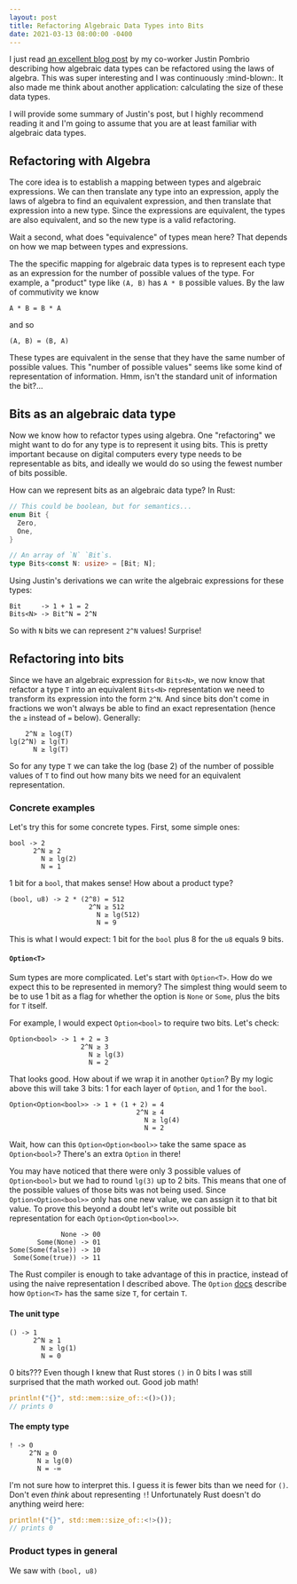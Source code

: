 ```yaml
---
layout: post
title: Refactoring Algebraic Data Types into Bits
date: 2021-03-13 08:00:00 -0400
---
```


I just read [an excellent blog post][jp] by my co-worker Justin Pombrio
describing how algebraic data types can be refactored using the laws of algebra.
This was super interesting and I was continuously :mind-blown:. It also made me
think about another application: calculating the size of these data types.

I will provide some summary of Justin's post, but I highly recommend reading it
and I'm going to assume that you are at least familiar with algebraic data
types.

[jp]: https://justinpombrio.net/2021/03/11/algebra-and-data-types.html

## Refactoring with Algebra

The core idea is to establish a mapping between types and algebraic expressions.
We can then translate any type into an expression, apply the laws of algebra to
find an equivalent expression, and then translate that expression into a new
type. Since the expressions are equivalent, the types are also equivalent, and
so the new type is a valid refactoring.

Wait a second, what does "equivalence" of types mean here? That depends on how
we map between types and expressions.

The the specific mapping for algebraic data types is to represent each type as
an expression for the number of possible values of the type. For example, a
"product" type like `(A, B)` has `A * B` possible values. By the law of
commutivity we know
```
A * B = B * A
```
and so
```
(A, B) = (B, A)
```

These types are equivalent in the sense that they have the same number of
possible values. This "number of possible values" seems like some kind of
representation of information. Hmm, isn't the standard unit of information
the bit?...

## Bits as an algebraic data type

Now we know how to refactor types using algebra. One "refactoring" we might want
to do for any type is to represent it using bits. This is pretty important
because on digital computers every type needs to be representable as bits, and
ideally we would do so using the fewest number of bits possible.

How can we represent bits as an algebraic data type? In Rust:
```rust
// This could be boolean, but for semantics...
enum Bit {
  Zero,
  One,
}

// An array of `N` `Bit`s.
type Bits<const N: usize> = [Bit; N];
```

Using Justin's derivations we can write the algebraic expressions for these types:
```
Bit     -> 1 + 1 = 2
Bits<N> -> Bit^N = 2^N
```

So with `N` bits we can represent `2^N` values! Surprise!

## Refactoring into bits

Since we have an algebraic expression for `Bits<N>`, we now know that refactor a
type `T` into an equivalent `Bits<N>` representation we need to transform its
expression into the form `2^N`. And since bits don't come in fractions we won't
always be able to find an exact representation (hence the `≥` instead of `=`
below). Generally:

```
    2^N ≥ log(T)
lg(2^N) ≥ lg(T)
      N ≥ lg(T)
```

So for any type `T` we can take the log (base 2) of the number of possible
values of `T` to find out how many bits we need for an equivalent representation.

### Concrete examples

Let's try this for some concrete types. First, some simple ones:
```
bool -> 2
      2^N ≥ 2
        N ≥ lg(2)
        N = 1
```
1 bit for a `bool`, that makes sense! How about a product type?

```
(bool, u8) -> 2 * (2^8) = 512
                    2^N ≥ 512
                      N ≥ lg(512)
                      N = 9
```
This is what I would expect: 1 bit for the `bool` plus 8 for the `u8` equals 9
bits.

#### `Option<T>`

Sum types are more complicated. Let's start with `Option<T>`. How do we expect
this to be represented in memory? The simplest thing would seem to be to use 1
bit as a flag for whether the option is `None` or `Some`, plus the bits for `T`
itself.

For example, I would expect `Option<bool>` to require two bits. Let's check:

```
Option<bool> -> 1 + 2 = 3
                  2^N ≥ 3
                    N ≥ lg(3)
                    N = 2
```

That looks good. How about if we wrap it in another `Option`? By my logic above
this will take 3 bits: 1 for each layer of `Option`, and 1 for the `bool`.

```
Option<Option<bool>> -> 1 + (1 + 2) = 4
                                2^N ≥ 4
                                  N ≥ lg(4)
                                  N = 2
```

Wait, how can this `Option<Option<bool>>` take the same space as
`Option<bool>`? There's an extra `Option` in there!

You may have noticed that there were only 3 possible values of `Option<bool>`
but we had to round `lg(3)` up to 2 bits. This means that one of the possible
values of those bits was not being used. Since `Option<Option<bool>>` only has
one new value, we can assign it to that bit value. To prove this beyond a doubt
let's write out possible bit representation for each `Option<Option<bool>>`.

```
             None -> 00
       Some(None) -> 01
Some(Some(false)) -> 10
 Some(Some(true)) -> 11
```

The Rust compiler is enough to take advantage of this in practice, instead of
using the naive representation I described above. The `Option` [docs][opt]
describe how `Option<T>` has the same size `T`, for certain `T`.

[opt]: https://doc.rust-lang.org/std/option/#representation

#### The unit type

```
() -> 1
      2^N ≥ 1
        N ≥ lg(1)
        N = 0
```
0 bits??? Even though I knew that Rust stores `()` in 0 bits I was still
surprised that the math worked out. Good job math!

```rust
println!("{}", std::mem::size_of::<()>());
// prints 0
```

#### The empty type

```
! -> 0
     2^N ≥ 0
       N ≥ lg(0)
       N = -∞
```

I'm not sure how to interpret this. I guess it is fewer bits than we need for `()`.
Don't even _think_ about representing `!`! Unfortunately Rust doesn't do
anything weird here:

```rust
println!("{}", std::mem::size_of::<!>());
// prints 0
```

### Product types in general

We saw with `(bool, u8)`
